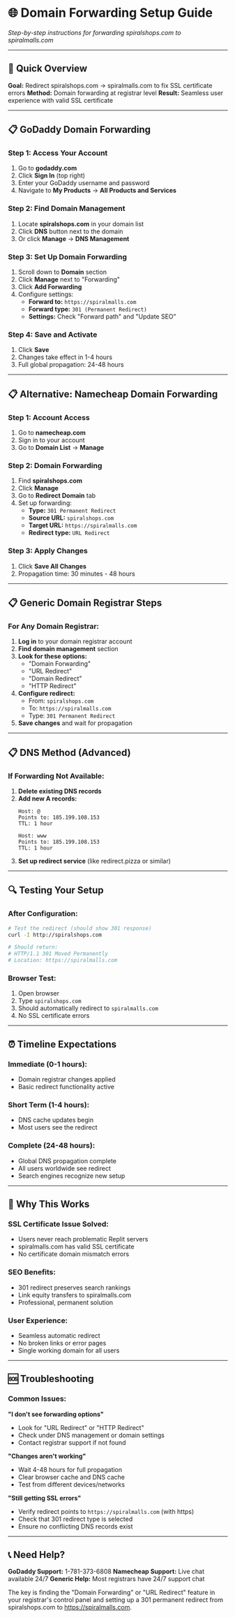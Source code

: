# 🌐 Domain Forwarding Setup Guide

*Step-by-step instructions for forwarding spiralshops.com to spiralmalls.com*

---

## 🎯 Quick Overview

**Goal:** Redirect spiralshops.com → spiralmalls.com to fix SSL certificate errors
**Method:** Domain forwarding at registrar level
**Result:** Seamless user experience with valid SSL certificate

---

## 📋 GoDaddy Domain Forwarding

### **Step 1: Access Your Account**
1. Go to **godaddy.com**
2. Click **Sign In** (top right)
3. Enter your GoDaddy username and password
4. Navigate to **My Products** → **All Products and Services**

### **Step 2: Find Domain Management**
1. Locate **spiralshops.com** in your domain list
2. Click **DNS** button next to the domain
3. Or click **Manage** → **DNS Management**

### **Step 3: Set Up Domain Forwarding**
1. Scroll down to **Domain** section
2. Click **Manage** next to "Forwarding"
3. Click **Add Forwarding**
4. Configure settings:
   - **Forward to:** `https://spiralmalls.com`
   - **Forward type:** `301 (Permanent Redirect)`
   - **Settings:** Check "Forward path" and "Update SEO"

### **Step 4: Save and Activate**
1. Click **Save**
2. Changes take effect in 1-4 hours
3. Full global propagation: 24-48 hours

---

## 📋 Alternative: Namecheap Domain Forwarding

### **Step 1: Account Access**
1. Go to **namecheap.com**
2. Sign in to your account
3. Go to **Domain List** → **Manage**

### **Step 2: Domain Forwarding**
1. Find **spiralshops.com**
2. Click **Manage**
3. Go to **Redirect Domain** tab
4. Set up forwarding:
   - **Type:** `301 Permanent Redirect`
   - **Source URL:** `spiralshops.com`
   - **Target URL:** `https://spiralmalls.com`
   - **Redirect type:** `URL Redirect`

### **Step 3: Apply Changes**
1. Click **Save All Changes**
2. Propagation time: 30 minutes - 48 hours

---

## 📋 Generic Domain Registrar Steps

### **For Any Domain Registrar:**
1. **Log in** to your domain registrar account
2. **Find domain management** section
3. **Look for these options:**
   - "Domain Forwarding"
   - "URL Redirect"
   - "Domain Redirect"
   - "HTTP Redirect"
4. **Configure redirect:**
   - From: `spiralshops.com`
   - To: `https://spiralmalls.com`
   - Type: `301 Permanent Redirect`
5. **Save changes** and wait for propagation

---

## 📋 DNS Method (Advanced)

### **If Forwarding Not Available:**
1. **Delete existing DNS records**
2. **Add new A records:**
   ```
   Host: @
   Points to: 185.199.108.153
   TTL: 1 hour
   
   Host: www
   Points to: 185.199.108.153
   TTL: 1 hour
   ```
3. **Set up redirect service** (like redirect.pizza or similar)

---

## 🔍 Testing Your Setup

### **After Configuration:**
```bash
# Test the redirect (should show 301 response)
curl -I http://spiralshops.com

# Should return:
# HTTP/1.1 301 Moved Permanently
# Location: https://spiralmalls.com
```

### **Browser Test:**
1. Open browser
2. Type `spiralshops.com`
3. Should automatically redirect to `spiralmalls.com`
4. No SSL certificate errors

---

## ⏰ Timeline Expectations

### **Immediate (0-1 hours):**
- Domain registrar changes applied
- Basic redirect functionality active

### **Short Term (1-4 hours):**
- DNS cache updates begin
- Most users see the redirect

### **Complete (24-48 hours):**
- Global DNS propagation complete
- All users worldwide see redirect
- Search engines recognize new setup

---

## 🎯 Why This Works

### **SSL Certificate Issue Solved:**
- Users never reach problematic Replit servers
- spiralmalls.com has valid SSL certificate
- No certificate domain mismatch errors

### **SEO Benefits:**
- 301 redirect preserves search rankings
- Link equity transfers to spiralmalls.com
- Professional, permanent solution

### **User Experience:**
- Seamless automatic redirect
- No broken links or error pages
- Single working domain for all users

---

## 🆘 Troubleshooting

### **Common Issues:**

**"I don't see forwarding options"**
- Look for "URL Redirect" or "HTTP Redirect"
- Check under DNS management or domain settings
- Contact registrar support if not found

**"Changes aren't working"**
- Wait 4-48 hours for full propagation
- Clear browser cache and DNS cache
- Test from different devices/networks

**"Still getting SSL errors"**
- Verify redirect points to `https://spiralmalls.com` (with https)
- Check that 301 redirect type is selected
- Ensure no conflicting DNS records exist

---

## 📞 Need Help?

**GoDaddy Support:** 1-781-373-6808
**Namecheap Support:** Live chat available 24/7
**Generic Help:** Most registrars have 24/7 support chat

The key is finding the "Domain Forwarding" or "URL Redirect" feature in your registrar's control panel and setting up a 301 permanent redirect from spiralshops.com to https://spiralmalls.com.